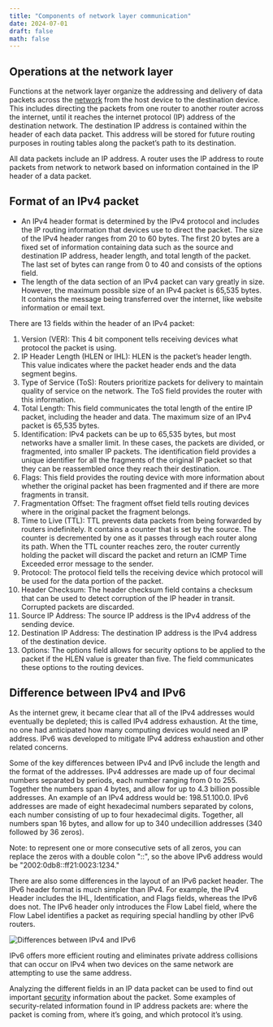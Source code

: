 ```yaml
---
title: "Components of network layer communication"
date: 2024-07-01
draft: false
math: false
---
```


## Operations at the network layer

Functions at the network layer organize the addressing and delivery of
data packets across the [network](/network) from the host device to the destination
device. This includes directing the packets from one router to another
router across the internet, until it reaches the internet protocol (IP)
address of the destination network. The destination IP address is
contained within the header of each data packet. This address will be
stored for future routing purposes in  routing tables along the packet’s
path to its destination.

All data packets include an IP address. A router uses the IP address to
route packets from network to network based on information contained in
the IP header of a data packet.

## Format of an IPv4 packet

- An IPv4 header format is determined by the IPv4 protocol and includes
  the IP routing information that devices use to direct the packet. The
  size of the IPv4 header ranges from 20 to 60 bytes. The first 20 bytes
  are a fixed set of information containing data such as the source and
  destination IP address, header length, and total length of the packet.
  The last set of bytes can range from 0 to 40 and consists of the
  options field.
- The length of the data section of an IPv4 packet can vary greatly in
  size. However, the maximum possible size of an IPv4 packet is 65,535
  bytes. It contains the message being transferred over the internet,
  like website information or email text.

There are 13 fields within the header of an IPv4 packet:

1. Version (VER): This 4 bit component tells receiving devices what
   protocol the packet is using.
2. IP Header Length (HLEN or IHL): HLEN is the packet’s header length.
   This value indicates where the packet header ends and the data
   segment begins.
3. Type of Service (ToS): Routers prioritize packets for delivery to
   maintain quality of service on the network. The ToS field provides
   the router with this information.
4. Total Length: This field communicates the total length of the entire
   IP packet, including the header and data. The maximum size of an IPv4
   packet is 65,535 bytes.
5. Identification: IPv4 packets can be up to 65,535 bytes, but most
   networks have a smaller limit. In these cases, the packets are
   divided, or fragmented, into smaller IP packets. The identification
   field provides a unique identifier for all the fragments of the
   original IP packet so that they can be reassembled once they reach
   their destination.
6. Flags: This field provides the routing device with more information
   about whether the original packet has been fragmented and if there
   are more fragments in transit.
7. Fragmentation Offset: The fragment offset field tells routing devices
   where in the original packet the fragment belongs.
8. Time to Live (TTL): TTL prevents data packets from being forwarded by
   routers indefinitely. It contains a counter that is set by the
   source. The counter is decremented by one as it passes through each
   router along its path. When the TTL counter reaches zero, the router
   currently holding the packet will discard the packet and return an
   ICMP Time Exceeded error message to the sender.
9. Protocol: The protocol field tells the receiving device which
   protocol will be used for the data portion of the packet.
10. Header Checksum: The header checksum field contains a checksum that
   can be used to detect corruption of the IP header in transit.
   Corrupted packets are discarded.
11. Source IP Address: The source IP address is the IPv4 address of the
   sending device.
12. Destination IP Address: The destination IP address is the IPv4
   address of the destination device.
13. Options: The options field allows for security options to be applied
   to the packet if the HLEN value is greater than five. The field
   communicates these options to the routing devices.

## Difference between IPv4 and IPv6

As the internet grew, it became clear that all of the IPv4 addresses
would eventually be depleted; this is called IPv4 address exhaustion. At
the time, no one had anticipated how many computing devices would need
an IP address. IPv6 was developed to mitigate IPv4 address exhaustion
and other related concerns.

Some of the key differences between IPv4 and IPv6 include the length and
the format of the addresses. IPv4 addresses are made up of four decimal
numbers separated by periods, each number ranging from 0 to 255.
Together the numbers span 4 bytes, and allow for up to 4.3 billion
possible addresses. An example of an IPv4 address would be:
198.51.100.0. IPv6 addresses are made of eight hexadecimal numbers
separated by colons, each number consisting of up to four hexadecimal
digits. Together, all numbers span 16 bytes, and allow for up to 340
undecillion addresses (340 followed by 36 zeros).

Note: to represent one or more consecutive sets of all zeros, you can
replace the zeros with a double colon "::", so the above IPv6 address
would be "2002:0db8::ff21:0023:1234."

There are also some differences in the layout of an IPv6 packet header.
The IPv6 header format is much simpler than IPv4. For example, the IPv4
Header includes the IHL, Identification, and Flags fields, whereas the
IPv6 does not. The IPv6 header only introduces the Flow Label field,
where the Flow Label identifies a packet as requiring special handling
by other IPv6 routers.

![Differences between IPv4 and IPv6](/image/ipv6.png)

IPv6 offers more efficient routing and eliminates private address
collisions that can occur on IPv4 when two devices on the same network
are attempting to use the same address.

Analyzing the different fields in an IP data packet can be used to find
out important [security](/security) information about the packet. Some
examples of security-related information found in IP address packets
are: where the packet is coming from, where it’s going, and which
protocol it’s using.
